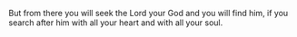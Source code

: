 But from there you will seek the Lord your God and you will find him, if you search after him with all your heart and with all your soul.

